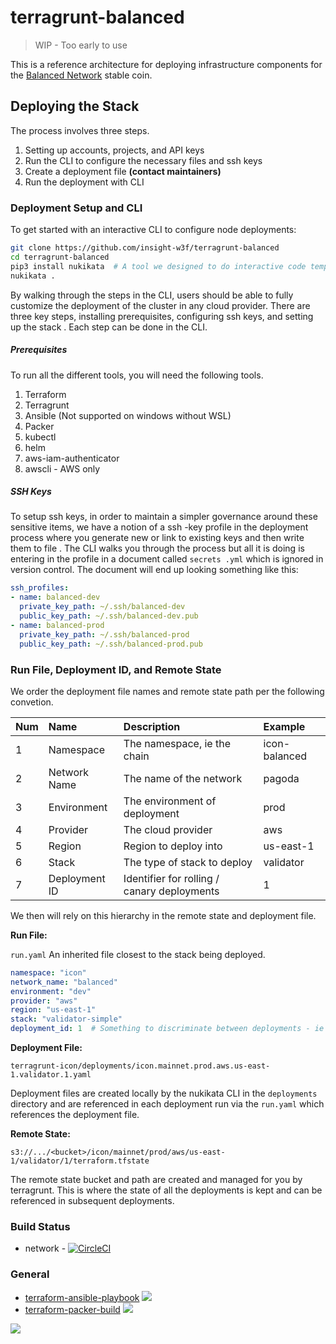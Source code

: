 # terragrunt-balanced

> WIP - Too early to use

This is a reference architecture for deploying infrastructure components for the [Balanced Network](https://balanced.network/) stable coin.

## Deploying the Stack

The process involves three steps.

1. Setting up accounts, projects, and API keys
1. Run the CLI to configure the necessary files and ssh keys
1. Create a deployment file **(contact maintainers)**
1. Run the deployment with CLI

### Deployment Setup and CLI

To get started with an interactive CLI to configure node deployments:

```bash
git clone https://github.com/insight-w3f/terragrunt-balanced
cd terragrunt-balanced
pip3 install nukikata  # A tool we designed to do interactive code templating
nukikata .
```

By walking through the steps in the CLI, users should be able to fully customize the deployment of the cluster in any
 cloud provider. There are three key steps, installing prerequisites, configuring ssh keys, and setting up the stack
 .  Each step can be done in the CLI.

##### Prerequisites

To run all the different tools, you will need the following tools.

1. Terraform
1. Terragrunt
1. Ansible (Not supported on windows without WSL)
1. Packer
1. kubectl
1. helm
1. aws-iam-authenticator
1. awscli - AWS only

##### SSH Keys

To setup ssh keys, in order to maintain a simpler governance around these sensitive items, we have a notion of a ssh
-key profile in the deployment process where you generate new or link to existing keys and then write them to file
. The CLI walks you through the process but all it is doing is entering in the profile in a document called `secrets
.yml` which is ignored in version control. The document will end up looking something like this:

```yaml
ssh_profiles:
- name: balanced-dev
  private_key_path: ~/.ssh/balanced-dev
  public_key_path: ~/.ssh/balanced-dev.pub
- name: balanced-prod
  private_key_path: ~/.ssh/balanced-prod
  public_key_path: ~/.ssh/balanced-prod.pub
```

### Run File, Deployment ID, and Remote State

We order the deployment file names and remote state path per the following convetion.

| Num | Name | Description | Example |
|:---|:---|:-----|:---|
| 1 | Namespace | The namespace, ie the chain | icon-balanced  |
| 2 | Network Name | The name of the network  | pagoda  |
| 3 | Environment | The environment of deployment | prod |
| 4 | Provider | The cloud provider  | aws |
| 5 | Region | Region to deploy into | us-east-1 |
| 6 | Stack | The type of stack to deploy  | validator|
| 7 | Deployment ID | Identifier for rolling / canary deployments | 1 |

We then will rely on this hierarchy in the remote state and deployment file.

**Run File:**

`run.yaml` An inherited file closest to the stack being deployed.
```yaml
namespace: "icon"
network_name: "balanced"
environment: "dev"
provider: "aws"
region: "us-east-1"
stack: "validator-simple"
deployment_id: 1  # Something to discriminate between deployments - ie blue/green
```

**Deployment File:**

`terragrunt-icon/deployments/icon.mainnet.prod.aws.us-east-1.validator.1.yaml`

Deployment files are created locally by the nukikata CLI in the `deployments` directory and are referenced in each
 deployment run via the `run.yaml` which references the deployment file.


**Remote State:**

`s3://.../<bucket>/icon/mainnet/prod/aws/us-east-1/validator/1/terraform.tfstate`

The remote state bucket and path are created and managed for you by terragrunt. This is where the state of all the
 deployments is kept and can be referenced in subsequent deployments.


### Build Status
- network - [![CircleCI](https://circleci.com/gh/insight-w3f/terraform-balanced-aws-network.svg?style=svg)](https://circleci.com/gh/insight-icon/terraform-balanced-aws-network)

### General
- [terraform-ansible-playbook](https://github.com/insight-infrastructure/terraform-aws-ansible-playbook) ![](https://img.shields.io/github/v/release/insight-infrastructure/terraform-aws-ansible-playbook?style=svg)
- [terraform-packer-build](https://github.com/insight-infrastructure/terraform-packer-build) ![](https://img.shields.io/github/v/release/insight-infrastructure/terraform-packer-build?style=svg)

![](./static/w3f_badge.png)
